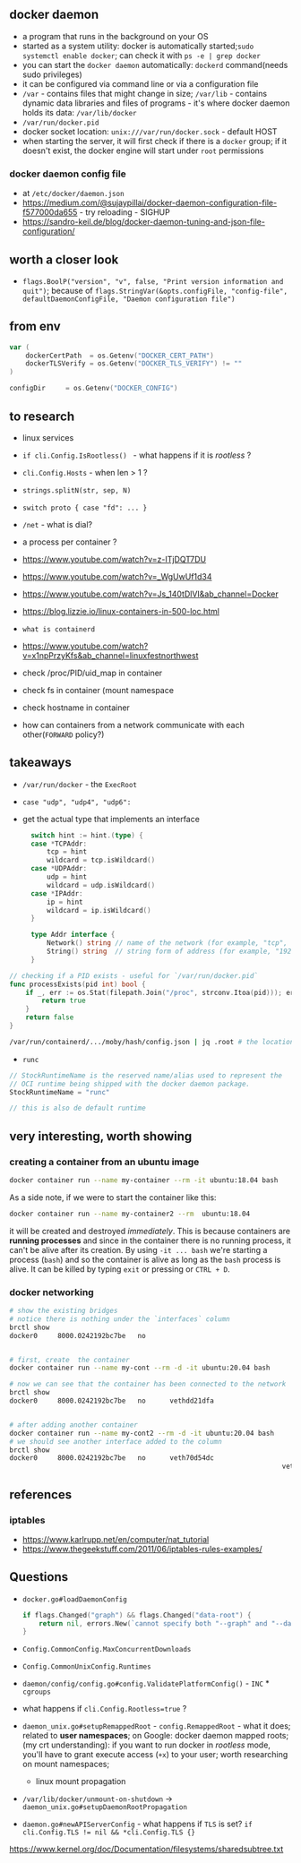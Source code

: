 ## docker daemon

* a program that runs in the background on your OS
* started as a system utility: docker is automatically started;`sudo systemctl enable docker`; can check it with `ps -e | grep docker`
* you can start the `docker daemon` automatically: `dockerd` command(needs sudo privileges)
* it can be configured via command line or via a configuration file
* `/var` - contains files that might change in size; `/var/lib` - contains dynamic data libraries and files of programs - it's where docker daemon holds its data: `/var/lib/docker`
* `/var/run/docker.pid`
* docker socket location: `unix:///var/run/docker.sock` - default HOST
* when starting the server, it will first check if there is a `docker` group; if it doesn't exist, the docker engine will start under `root` permissions

### docker daemon config file

* at `/etc/docker/daemon.json`
* https://medium.com/@sujaypillai/docker-daemon-configuration-file-f577000da655 - try reloading - SIGHUP
* https://sandro-keil.de/blog/docker-daemon-tuning-and-json-file-configuration/

## worth a closer look

* `flags.BoolP("version", "v", false, "Print version information and quit")`; because of `flags.StringVar(&opts.configFile, "config-file", defaultDaemonConfigFile, "Daemon configuration file")`

## from env

```go
var (
	dockerCertPath  = os.Getenv("DOCKER_CERT_PATH")
	dockerTLSVerify = os.Getenv("DOCKER_TLS_VERIFY") != ""
)
```

```go
configDir     = os.Getenv("DOCKER_CONFIG")
```

## to research

* linux services
* `if cli.Config.IsRootless() ` - what happens if it is _rootless_ ?
* `cli.Config.Hosts` - when len > 1 ? 
* `strings.splitN(str, sep, N)`
* `switch proto { case "fd": ... }`
* `/net` - what is dial?
* a process per container ?
* https://www.youtube.com/watch?v=z-ITjDQT7DU
* https://www.youtube.com/watch?v=_WgUwUf1d34
* https://www.youtube.com/watch?v=Js_140tDlVI&ab_channel=Docker
* https://blog.lizzie.io/linux-containers-in-500-loc.html
* `what is containerd`
* https://www.youtube.com/watch?v=x1npPrzyKfs&ab_channel=linuxfestnorthwest

* check /proc/PID/uid_map in container
* check fs in container (mount namespace
* check hostname in container

* how can containers from a network communicate with each other(`FORWARD` policy?)

## takeaways

* `/var/run/docker` - the `ExecRoot`

* `case "udp", "udp4", "udp6":`
* get the actual type that implements an interface
  ```go
	switch hint := hint.(type) {
	case *TCPAddr:
		tcp = hint
		wildcard = tcp.isWildcard()
	case *UDPAddr:
		udp = hint
		wildcard = udp.isWildcard()
	case *IPAddr:
		ip = hint
		wildcard = ip.isWildcard()
	}

	type Addr interface {
		Network() string // name of the network (for example, "tcp", "udp")
		String() string  // string form of address (for example, "192.0.2.1:25", "[2001:db8::1]:80")
	}
	```

```go
// checking if a PID exists - useful for `/var/run/docker.pid`
func processExists(pid int) bool {
	if _, err := os.Stat(filepath.Join("/proc", strconv.Itoa(pid))); err == nil {
		return true
	}
	return false
}
```

```bash
/var/run/containerd/.../moby/hash/config.json | jq .root # the location of the root filesystem
```

* `runc`

```go
// StockRuntimeName is the reserved name/alias used to represent the
// OCI runtime being shipped with the docker daemon package.
StockRuntimeName = "runc"

// this is also de default runtime
```

## very interesting, worth showing

### creating a container from an ubuntu image

```bash
docker container run --name my-container --rm -it ubuntu:18.04 bash
```

As a side note, if we were to start the container like this:

```bash
docker container run --name my-container2 --rm  ubuntu:18.04
```

it will be created and destroyed *immediately*. This is because containers are **running processes** and since in the container there is no running process, it can't be alive after its creation. By using `-it ... bash` we're starting a process (`bash`) and so the container is alive as long as the `bash` process is alive. It can be killed by typing `exit` or pressing or `CTRL + D`.

### docker networking

```bash
# show the existing bridges
# notice there is nothing under the `interfaces` column
brctl show
docker0		8000.0242192bc7be	no


# first, create  the container
docker container run --name my-cont --rm -d -it ubuntu:20.04 bash

# now we can see that the container has been connected to the network
brctl show
docker0		8000.0242192bc7be	no		vethdd21dfa


# after adding another container
docker container run --name my-cont2 --rm -d -it ubuntu:20.04 bash
# we should see another interface added to the column
brctl show
docker0		8000.0242192bc7be	no		veth70d54dc
																	vethdd21dfa
```

## references

### iptables

* https://www.karlrupp.net/en/computer/nat_tutorial
* https://www.thegeekstuff.com/2011/06/iptables-rules-examples/

## Questions

* `docker.go#loadDaemonConfig`

	```go
	if flags.Changed("graph") && flags.Changed("data-root") {
		return nil, errors.New(`cannot specify both "--graph" and "--data-root" option`)
	}
  ```

* `Config.CommonConfig.MaxConcurrentDownloads`
* `Config.CommonUnixConfig.Runtimes`
* `daemon/config/config.go#config.ValidatePlatformConfig()` - `INC` * `cgroups`
* what happens if `cli.Config.Rootless=true` ?
* `daemon_unix.go#setupRemappedRoot` - `config.RemappedRoot` - what it does; related to **user namespaces**; on Google: docker daemon mapped roots; (my crt understanding): if you want to run docker in _rootless_ mode, you'll have to grant execute access (`+x`) to your user; worth researching on mount namespaces;
  * linux mount propagation
* `/var/lib/docker/unmount-on-shutdown` -> `daemon_unix.go#setupDaemonRootPropagation` 
* `daemon.go#newAPIServerConfig` - what happens if `TLS` is set? `if cli.Config.TLS != nil && *cli.Config.TLS {}`

https://www.kernel.org/doc/Documentation/filesystems/sharedsubtree.txt